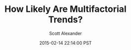 ---
layout: podcast
title: "How Likely Are Multifactorial Trends?"
author: Scott Alexander
description: https://slatestarcodex.com/2015/02/14/how-likely-are-multifactorial-trends/
date: 2015-02-14 22:14:00 PST
length: 837049
duration: 209
guid: how-likely-are-multifactorial-trends
---